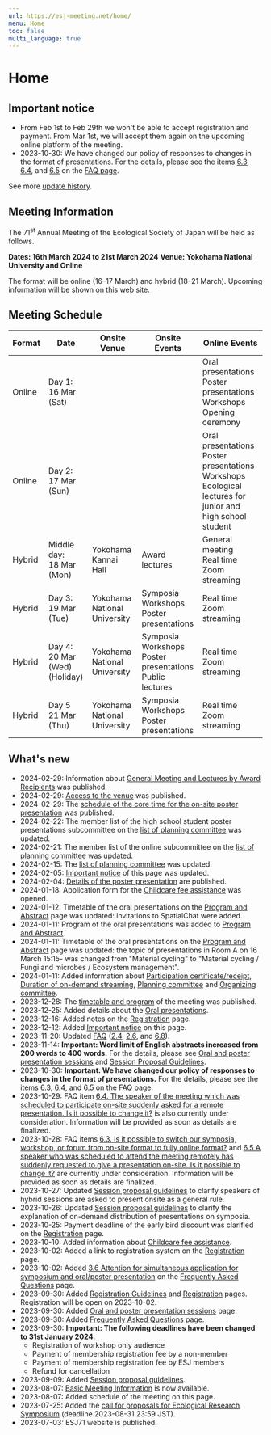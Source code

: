 ```yaml
---
url: https://esj-meeting.net/home/
menu: Home
toc: false
multi_language: true
---
```


# Home

## Important notice

* From Feb 1st to Feb 29th we won't be able to accept registration and payment. From Mar 1st, we will accept them again on the upcoming online platform of the meeting.
* 2023-10-30: We have changed our policy of responses to changes in the format of presentations. For the details, please see the items [6.3](faq#Is_it_possible_to_switch_our_symposia_workshop_or_forum_from_on-site_format_to_fully_online_format), [6.4](faq#The_speaker_of_the_meeting_which_was_scheduled_to_participate_on-site_suddenly_asked_for_a_remote_presentation_Is_it_possible_to_change_it), and [6.5](faq#A_speaker_who_was_scheduled_to_attend_the_meeting_remotely_has_suddenly_requested_to_give_a_presentation_on-site_Is_it_possible_to_change_it) on the [FAQ page](faq).

See more [update history](#Whats_new).

## Meeting Information

The 71<sup>st</sup> Annual Meeting of the Ecological Society of Japan will be held as follows.

**Dates: 16th March 2024 to 21st March 2024**
**Venue: Yokohama National University and Online**

The format will be online (16–17 March) and hybrid (18–21 March).
Upcoming information will be shown on this web site.

## Meeting Schedule

| Format | Date                                | Onsite Venue                 | Onsite Events                                                    | Online Events                                                                                                     |
| ------ | ----------------------------------- | ---------------------------- | ---------------------------------------------------------------- | ----------------------------------------------------------------------------------------------------------------- |
| Online | Day 1:<br>16 Mar (Sat)              |                              |                                                                  | Oral presentations<br>Poster presentations<br>Workshops<br>Opening ceremony                                       |
| Online | Day 2:<br>17 Mar (Sun)              |                              |                                                                  | Oral presentations<br>Poster presentations<br>Workshops<br>Ecological lectures for junior and high school student |
| Hybrid | Middle day:<br>18 Mar (Mon)         | Yokohama Kannai Hall         | Award lectures                                                   | General meeting<br>Real time Zoom streaming                                                                       |
| Hybrid | Day 3:<br>19 Mar (Tue)              | Yokohama National University | Symposia<br>Workshops<br>Poster presentations                    | Real time Zoom streaming                                                                                          |
| Hybrid | Day 4:<br>20 Mar (Wed)<br>(Holiday) | Yokohama National University | Symposia<br>Workshops<br>Poster presentations<br>Public lectures | Real time Zoom streaming                                                                                          |
| Hybrid | Day 5<br>21 Mar (Thu)               | Yokohama National University | Symposia<br>Workshops<br>Poster presentations                    | Real time Zoom streaming                                                                                          |

## What's new

* 2024-02-29: Information about [General Meeting and Lectures by Award Recipients](general_meeting) was published.
* 2024-02-29: [Access to the venue](access) was published.
* 2024-02-29: The [schedule of the core time for the on-site poster presentation](oral_and_poster_sessions#On-site_Poster_Presentation) was published.
* 2024-02-22: The member list of the high school student poster presentations subcommittee on the [list of planning committee](basic_information#ANNUAL_MEETING_PLANNING_COMMITTEE) was updated.
* 2024-02-21: The member list of the online subcommittee on the [list of planning committee](basic_information#ANNUAL_MEETING_PLANNING_COMMITTEE) was updated.
* 2024-02-15: The [list of planning committee](basic_information#ANNUAL_MEETING_PLANNING_COMMITTEE) was updated.
* 2024-02-05: [Important notice](#Important_notice) of this page was updated.
* 2024-02-04: [Details of the poster presentation](oral_and_poster_sessions#Poster_presentations) are published.
* 2024-01-18: Application form for the [Childcare fee assistance](childcare) was opened.
* 2024-01-12: Timetable of the oral presentations on the [Program and Abstract](program_and_abstract) page was updated: invitations to SpatialChat were added.
* 2024-01-11: Program of the oral presentations was added to [Program and Abstract](program_and_abstract).
* 2024-01-11: Timetable of the oral presentations on the [Program and Abstract](program_and_abstract) page was updated: the topic of presentations in Room A on 16 March 15:15- was changed from "Material cycling" to "Material cycling / Fungi and microbes / Ecosystem management".
* 2024-01-11: Added information about [Participation certificate/receipt](basic_information#Participation_certificatereceipts), [Duration of on-demand streaming](basic_information#FORMAT_OF_THE_MEETING), [Planning committee](basic_information#ANNUAL_MEETING_PLANNING_COMMITTEE) and [Organizing committee](basic_information#ANNUAL_MEETING_ORGANIZING_COMMITTEE).
* 2023-12-28: The [timetable and program](program_and_abstract) of the meeting was published.
* 2023-12-25: Added details about the [Oral presentations](oral_and_poster_sessions#Precautions_about_the_presentation_materials).
* 2023-12-16: Added notes on the [Registration](registration) page.
* 2023-12-12: Added [Important notice](#important_notice) on this page.
* 2023-11-20: Updated [FAQ](faq) ([2.4](faq#Are_audience_members_who_only_attend_the_workshops_required_to_apply_for_entry_and_pay_the_registration_fee), [2.6](faq#Can_the_registration_and_banquet_fees_be_paid_by_my_organization_using_public_expense), and [6.8](faq#Is_it_possible_to_make_only_some_of_the_presentations_of_a_workshopsymposium_private_on-demand)).
* 2023-11-14: **Important: Word limit of English abstracts increased from 200 words to 400 words.** For the details, please see [Oral and poster presentation sessions](oral_and_poster_sessions) and [Session Proposal Guidelines](session_proposal_guidelines).
* 2023-10-30: **Important: We have changed our policy of responses to changes in the format of presentations.** For the details, please see the items [6.3](faq#Is_it_possible_to_switch_our_symposia_workshop_or_forum_from_on-site_format_to_fully_online_format), [6.4](faq#The_speaker_of_the_meeting_which_was_scheduled_to_participate_on-site_suddenly_asked_for_a_remote_presentation_Is_it_possible_to_change_it), and [6.5](faq#A_speaker_who_was_scheduled_to_attend_the_meeting_remotely_has_suddenly_requested_to_give_a_presentation_on-site_Is_it_possible_to_change_it) on the [FAQ page](faq).
* 2023-10-29: FAQ item [6.4. The speaker of the meeting which was scheduled to participate on-site suddenly asked for a remote presentation. Is it possible to change it?](faq#The_speaker_of_the_meeting_which_was_scheduled_to_participate_on-site_suddenly_asked_for_a_remote_presentation_Is_it_possible_to_change_it) is also currently under consideration. Information will be provided as soon as details are finalized.
* 2023-10-28: FAQ items [6.3. Is it possible to switch our symposia, workshop, or forum from on-site format to fully online format?](faq#Is_it_possible_to_switch_our_symposia_workshop_or_forum_from_on-site_format_to_fully_online_format) and [6.5 A speaker who was scheduled to attend the meeting remotely has suddenly requested to give a presentation on-site. Is it possible to change it?](faq#A_speaker_who_was_scheduled_to_attend_the_meeting_remotely_has_suddenly_requested_to_give_a_presentation_on-site_Is_it_possible_to_change_it) are currently under consideration. Information will be provided as soon as details are finalized.
* 2023-10-27: Updated [Session proposal guidelines](session_proposal_guidelines) to clarify speakers of hybrid sessions are asked to present onsite as a general rule.
* 2023-10-26: Updated [Session proposal guidelines](session_proposal_guidelines#CALL_FOR_SYMPOSIA) to clarify the explanation of on-demand distribution of presentations on symposia.
* 2023-10-25: Payment deadline of the early bird discount was clarified on the [Registration](registration) page.
* 2023-10-10: Added information about [Childcare fee assistance](childcare).
* 2023-10-02: Added a link to registration system on the [Registration](registration) page.
* 2023-10-02: Added [3.6 Attention for simultaneous application for symposium and oral/poster presentation](faq#I_would_like_to_give_a_presentation_at_the_symposium_Can_I_also_apply_for_the_oral_or_poster_presentation_to_have_a_presentation_in_case_my_proposal_for_the_symposium_is_not_accepted) on the [Frequently Asked Questions](faq) page.
* 2023-09-30: Added [Registration Guidelines](registration_guidelines) and [Registration](registration) pages. Registration will be open on 2023-10-02.
* 2023-09-30: Added [Oral and poster presentation sessions](oral_and_poster_sessions) page.
* 2023-09-30: Added [Frequently Asked Questions](faq) page.
* 2023-09-30: **Important: The following deadlines have been changed to 31st January 2024.**
    * Registration of workshop only audience
    * Payment of membership registration fee by a non-member
    * Payment of membership registration fee by ESJ members
    * Refund for cancellation
* 2023-09-09: Added [Session proposal guidelines](session_proposal_guidelines).
* 2023-08-07: [Basic Meeting Information](basic_information) is now available.
* 2023-08-07: Added schedule of the meeting on this page.
* 2023-07-25: Added the [call for proposals for Ecological Research Symposium](er_symposium) (deadline 2023-08-31 23:59 JST).
* 2023-07-03: ESJ71 website is published.
